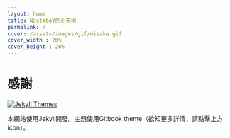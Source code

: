 ```yaml
---
layout: home
title: NastYboY的小天地
permalink: /
cover: /assets/images/gif/misaka.gif
cover_width : 20%
cover_height : 20%
---
```

# 感謝
[![Jekyll Themes](https://img.shields.io/badge/featured%20on-JekyllThemes-red.svg)](http://jekyllthemes.org/themes/gitbook/)

本網站使用Jekyll開發。主題使用Gitbook theme（欲知更多詳情，請點擊上方icon）。

